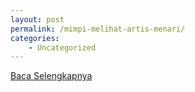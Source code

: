```yaml
---
layout: post
permalink: /mimpi-melihat-artis-menari/
categories:
    - Uncategorized
---
```


[Baca Selengkapnya](/03)
